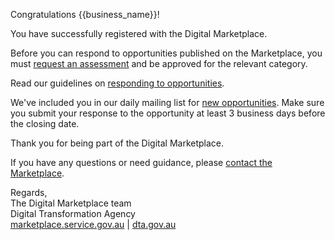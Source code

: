 Congratulations {{business_name}}!

You have successfully registered with the Digital Marketplace.

Before you can respond to opportunities published on the Marketplace, you must [request an assessment]({{url_assessments}}) and be approved for the relevant category.

Read our guidelines on [responding to opportunities]({{url_responding}}).

We've included you in our daily mailing list for [new opportunities]({{url_latest_opportunities}}). Make sure you submit your response to the opportunity at least 3 business days before the closing date.

Thank you for being part of the Digital Marketplace.

If you have any questions or need guidance, please [contact the Marketplace](https://marketplace.service.gov.au/contact-us).

Regards,  
The Digital Marketplace team  
Digital Transformation Agency  
[marketplace.service.gov.au](https://marketplace.service.gov.au) | [dta.gov.au](https://dta.gov.au)